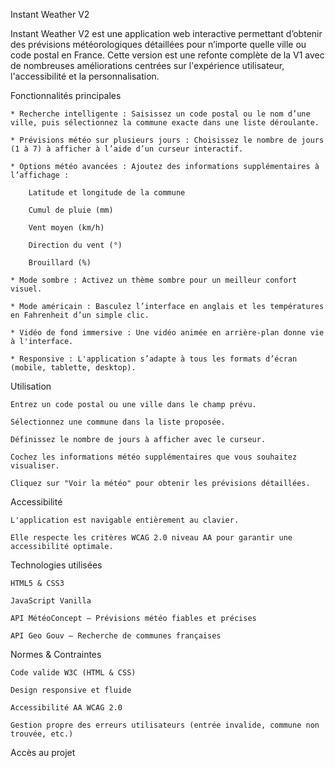 Instant Weather V2

Instant Weather V2 est une application web interactive permettant d’obtenir des prévisions météorologiques détaillées pour n’importe quelle ville ou code postal en France. Cette version est une refonte complète de la V1 avec de nombreuses améliorations centrées sur l'expérience utilisateur, l'accessibilité et la personnalisation.

Fonctionnalités principales

    * Recherche intelligente : Saisissez un code postal ou le nom d’une ville, puis sélectionnez la commune exacte dans une liste déroulante.

    * Prévisions météo sur plusieurs jours : Choisissez le nombre de jours (1 à 7) à afficher à l’aide d’un curseur interactif.

    * Options météo avancées : Ajoutez des informations supplémentaires à l’affichage :

        Latitude et longitude de la commune

        Cumul de pluie (mm)

        Vent moyen (km/h)

        Direction du vent (°)

        Brouillard (%)

    * Mode sombre : Activez un thème sombre pour un meilleur confort visuel.

    * Mode américain : Basculez l’interface en anglais et les températures en Fahrenheit d’un simple clic.

    * Vidéo de fond immersive : Une vidéo animée en arrière-plan donne vie à l'interface.

    * Responsive : L'application s’adapte à tous les formats d’écran (mobile, tablette, desktop).

Utilisation

    Entrez un code postal ou une ville dans le champ prévu.

    Sélectionnez une commune dans la liste proposée.

    Définissez le nombre de jours à afficher avec le curseur.

    Cochez les informations météo supplémentaires que vous souhaitez visualiser.

    Cliquez sur "Voir la météo" pour obtenir les prévisions détaillées.

Accessibilité

    L'application est navigable entièrement au clavier.

    Elle respecte les critères WCAG 2.0 niveau AA pour garantir une accessibilité optimale.

Technologies utilisées

    HTML5 & CSS3

    JavaScript Vanilla

    API MétéoConcept – Prévisions météo fiables et précises

    API Geo Gouv – Recherche de communes françaises

Normes & Contraintes

    Code valide W3C (HTML & CSS)

    Design responsive et fluide

    Accessibilité AA WCAG 2.0

    Gestion propre des erreurs utilisateurs (entrée invalide, commune non trouvée, etc.)

Accès au projet


